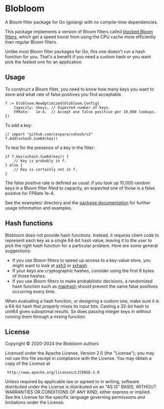 Blobloom
========

A Bloom filter package for Go (golang) with no compile-time dependencies.

This package implements a version of Bloom filters called [blocked Bloom filters](
https://algo2.iti.kit.edu/documents/cacheefficientbloomfilters-jea.pdf),
which get a speed boost from using the CPU cache more efficiently
than regular Bloom filters.

Unlike most Bloom filter packages for Go,
this one doesn't run a hash function for you.
That's a benefit if you need a custom hash
or you want pick the fastest one for an application.

Usage
-----

To construct a Bloom filter, you need to know how many keys you want to store
and what rate of false positives you find acceptable.

	f := blobloom.NewOptimized(blobloom.Config{
		Capacity: nkeys, // Expected number of keys.
		FPRate:   1e-4,  // Accept one false positive per 10,000 lookups.
	})

To add a key:

	// import "github.com/cespare/xxhash/v2"
	f.Add(xxhash.Sum64(key))

To test for the presence of a key in the filter:

	if f.Has(xxhash.Sum64(key)) {
		// Key is probably in f.
	} else {
		// Key is certainly not in f.
	}

The false positive rate is defined as usual:
if you look up 10,000 random keys in a Bloom filter filled to capacity,
an expected one of those is a false positive for FPRate 1e-4.

See the examples/ directory and the
[package documentation](https://pkg.go.dev/github.com/greatroar/blobloom)
for further usage information and examples.

Hash functions
--------------

Blobloom does not provide hash functions. Instead, it requires client code to
represent each key as a single 64-bit hash value, leaving it to the user to
pick the right hash function for a particular problem. Here are some general
suggestions:

* If you use Bloom filters to speed up access to a key-value store, you might
want to look at [xxh3](https://github.com/zeebo/xxh3) or [xxhash](
https://github.com/cespare/xxhash).
* If your keys are cryptographic hashes, consider using the first 8 bytes of those hashes.
* If you use Bloom filters to make probabilistic decisions, a randomized hash
function such as [maphash](https://golang.org/pkg/hash/maphash) should prevent
the same false positives occurring every time.

When evaluating a hash function, or designing a custom one,
make sure it is a 64-bit hash that properly mixes its input bits.
Casting a 32-bit hash to uint64 gives suboptimal results.
So does passing integer keys in without running them through a mixing function.



License
-------

Copyright © 2020-2024 the Blobloom authors

Licensed under the Apache License, Version 2.0 (the "License");
you may not use this file except in compliance with the License.
You may obtain a copy of the License at

     http://www.apache.org/licenses/LICENSE-2.0

Unless required by applicable law or agreed to in writing, software
distributed under the License is distributed on an "AS IS" BASIS,
WITHOUT WARRANTIES OR CONDITIONS OF ANY KIND, either express or implied.
See the License for the specific language governing permissions and
limitations under the License.
